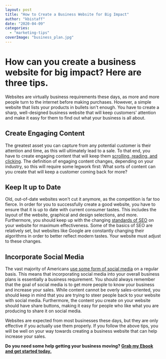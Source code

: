 ```yaml
---
layout: post
title: "How to Create a Business Website for Big Impact"
author: "kbistaff"
date: "2020-04-09"
categories: 
  - "marketing-tips"
coverImage: "business_plan.jpg"
---
```


# How can you create a business website for big impact? Here are three tips.

Websites are virtually business requirements these days, as more and more people turn to the internet before making purchases. However, a simple website that lists your products in bullets isn't enough. You have to create a sharp, well-designed business website that will keep customers' attention and make it easy for them to find out what your business is all about.

## Create Engaging Content

The greatest asset you can capture from any potential customer is their attention and time, as this will ultimately lead to a sale. To that end, you have to create engaging content that will keep them [scrolling, reading, and clicking](https://www.pymnts.com/news/retail/2018/omichannel-ecommerce-consumer-habits/). The definition of engaging content changes, depending on your industry, so this will require some legwork first: What sorts of content can you create that will keep a customer coming back for more?

## Keep It up to Date

Old, out-of-date websites won't cut it anymore, as the competition is far too fierce. In order for you to successfully create a good website, you have to ensure that it is up to date with current consumer tastes. This includes the layout of the website, graphical and design selections, and more. Furthermore, you should keep up with the changing [standards of SEO](https://www.dotcomdesign.com/is-your-old-website-ready-for-an-upgrade) on your website for maximum effectiveness. Some of the basics of SEO are relatively set, but websites like Google are constantly changing their algorithms in order to better reflect modern tastes. Your website must adjust to these changes.

## Incorporate Social Media

The vast majority of Americans [use some form of social media](https://ourworldindata.org/rise-of-social-media) on a regular basis. This means that incorporating social media into your overall business plans is essentially a business requirement. You should always remember that the goal of social media is to get more people to know your business and increase your sales. While content cannot be overly sales-oriented, you should keep in mind that you are trying to steer people back to your website with social media. Furthermore, the content you create on your website should have share buttons, making it easy for people who like what you are producing to share it on social media.

Websites are expected from most businesses these days, but they are only effective if you actually use them properly. If you follow the above tips, you will be well on your way towards creating a business website that can help increase your sales.

**Do you need some help getting your business moving? [Grab my Ebook and get started today.](https://go.katebagoy.com/ebook)**
